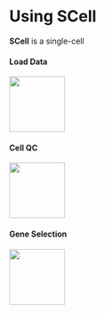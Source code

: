 # Using SCell

**SCell** is a single-cell 

#### Load Data
<img src= "https://dl.dropboxusercontent.com/u/9990581/SCell/LoadData.png" style="width: 100px;"/>

#### Cell QC
<img src= "https://dl.dropboxusercontent.com/u/9990581/SCell/GeneExpressionQuantiles.png" style="width: 100px;"/>

#### Gene Selection
<img src= "https://dl.dropboxusercontent.com/u/9990581/SCell/SelectGenes.png" style="width: 100px;"/>
